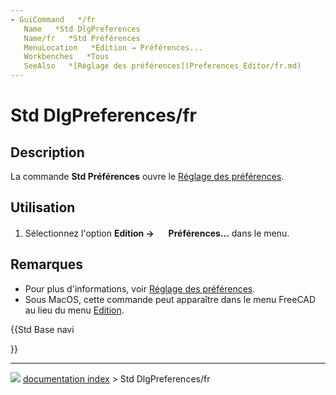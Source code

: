 ```yaml
---
- GuiCommand   */fr
   Name   *Std DlgPreferences
   Name/fr   *Std Préférences
   MenuLocation   *Édition → Préférences...
   Workbenches   *Tous
   SeeAlso   *[Réglage des préférences](Preferences_Editor/fr.md)
---
```


# Std DlgPreferences/fr

## Description

La commande **Std Préférences** ouvre le [Réglage des préférences](Preferences_Editor/fr.md).

## Utilisation

1.  Sélectionnez l\'option **Edition → <img src="images/Std_DlgPreferences.svg" width=16px> Préférences...** dans le menu.

## Remarques

-   Pour plus d\'informations, voir [Réglage des préférences](Preferences_Editor/fr.md).
-   Sous MacOS, cette commande peut apparaître dans le menu FreeCAD au lieu du menu [Edition](Std_Edit_Menu/fr.md).





{{Std Base navi

}}



---
![](images/Right_arrow.png) [documentation index](../README.md) > Std DlgPreferences/fr
